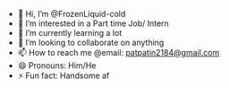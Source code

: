 - 👋 Hi, I’m @FrozenLiquid-cold
- 👀 I’m interested in a Part time Job/ Intern
- 🌱 I’m currently learning a lot
- 💞️ I’m looking to collaborate on anything
- 📫 How to reach me @email: patpatin2184@gmail.com
- 😄 Pronouns: Him/He
- ⚡ Fun fact: Handsome af

<!---
FrozenLiquid-cold/FrozenLiquid-cold is a ✨ special ✨ repository because its `README.md` (this file) appears on your GitHub profile.
You can click the Preview link to take a look at your changes.
--->

